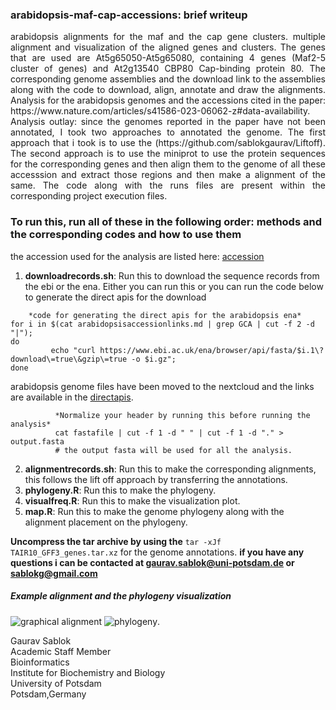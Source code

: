 ### arabidopsis-maf-cap-accessions: brief writeup
<div align = "justify"> arabidopsis alignments for the maf and the cap gene clusters. multiple alignment and visualization of the aligned genes and clusters. The genes that are used are At5g65050-At5g65080, containing 4 genes (Maf2-5 cluster of genes) and At2g13540 CBP80 Cap-binding protein 80. The corresponding genome assemblies and the download link to the assemblies along with the code to download, align, annotate and draw the alignments. Analysis for the arabidopsis genomes and the accessions cited in the paper: https://www.nature.com/articles/s41586-023-06062-z#data-availability.
          Analysis outlay: since the genomes reported in the paper have not been annotated, I took two approaches to annotated the genome. The first approach that i took is to use the (https://github.com/sablokgaurav/Liftoff). The second approach is to use the miniprot to use the protein sequences for the corresponding genes and then align them to the genome of all these accesssion and extract those regions and then make a alignment of the same. The code along with the runs files are present within the corresponding project execution files.</div> 

### To run this, run all of these in the following order: methods and the corresponding codes and how to use them 
the accession used for the analysis are listed here: [accession](https://github.com/sablokgaurav/arabidopsis_maf_cap_accessions/blob/main/arabidopsisaccessionlinks.md) 
1. **downloadrecords.sh**: Run this to download the sequence records from the ebi or the ena. Either you can run this or you can run the code below to generate the direct apis for the download 
```
    *code for generating the direct apis for the arabidopsis ena*
for i in $(cat arabidopsisaccessionlinks.md | grep GCA | cut -f 2 -d "|");
do
         echo "curl https://www.ebi.ac.uk/ena/browser/api/fasta/$i.1\?download\=true\&gzip\=true -o $i.gz";
done
```
arabidopsis genome files have been moved to the nextcloud and the links are available in the [directapis](https://github.com/sablokgaurav/arabidopsis-maf-cap-accessions/blob/main/directapis.txt). 
```
          *Normalize your header by running this before running the analysis*
          cat fastafile | cut -f 1 -d " " | cut -f 1 -d "." > output.fasta
          # the output fasta will be used for all the analysis. 
```

2. **alignmentrecords.sh**: Run this to make the corresponding alignments, this follows the lift off approach by transferring the annotations. 
4. **phylogeny.R**: Run this to make the phylogeny. 
5. **visualfreq.R**: Run this to make the visualization plot. 
6. **map.R**: Run this to make the genome phylogeny along with the alignment placement on the phylogeny. 

**Uncompress the tar archive by using the** ``` tar -xJf TAIR10_GFF3_genes.tar.xz ``` for the genome annotations.
**if you have any questions i can be contacted at gaurav.sablok@uni-potsdam.de or sablokg@gmail.com**

##### Example alignment and the phylogeny visualization 
![graphical alignment](https://github.com/sablokgaurav/arabidopsis_maf_cap_acessions_alignments/blob/main/sampleplot.jpeg)
![phylogeny](https://github.com/sablokgaurav/arabidopsis_maf_cap_accessions_alignments/blob/main/phylogeny.jpeg).

Gaurav Sablok \
Academic Staff Member \
Bioinformatics \
Institute for Biochemistry and Biology \
University of Potsdam \
Potsdam,Germany 
